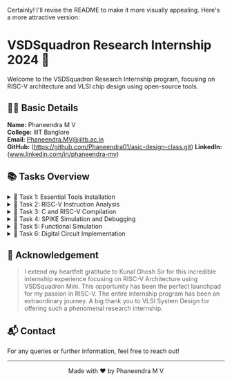 Certainly! I'll revise the README to make it more visually appealing. Here's a more attractive version:

# VSDSquadron Research Internship 2024 🚀

Welcome to the VSDSquadron Research Internship program, focusing on RISC-V architecture and VLSI chip design using open-source tools.

## 👨‍🎓 Basic Details

**Name:** Phaneendra M V  
**College:** IIIT Banglore  
**Email:** Phaneendra.MV@iiitb.ac.in  
**GitHub:** (https://github.com/Phaneendra01/asic-design-class.git)
**LinkedIn:** (www.linkedin.com/in/phaneendra-mv)

## 📚 Tasks Overview

<details>
<summary>📌 Task 1: Essential Tools Installation</summary>

Install the following tools:
- Ubuntu 20.04 LTS on Oracle VM VirtualBox
- GNU Toolchain
- GTKWave
- Yosys
- iVerilog simulator

[View Details](https://github.com/maazm007/vsdsquadron-mini-internship#task-1-task-is-to-install-all-the-essential-tools-required-for-this-internship-such-as-ubuntu-on-vmbox-gnu-toolchain-gtkwave-yosys-and-iverilog-simulator)
</details>

<details>
<summary>📌 Task 2: RISC-V Instruction Analysis</summary>

Identify instruction types and generate 32-bit instruction codes for given RISC-V instructions.

[View Details](https://github.com/maazm007/vsdsquadron-mini-internship#task-2-task-is-to-identify-instruction-type-of-all-the-given-instructions-with-its-exact-32-bits-instruction-code-in-the-desired-instruction-type-format)
</details>

<details>
<summary>📌 Task 3: C and RISC-V Compilation</summary>

Compile C code using gcc and RISC-V compiler, comparing outputs.

[View Details](https://github.com/maazm007/vsdsquadron-mini-internship#task-3-task-is-to-refer-to-c-based-and-riscv-based-lab-videos-and-execute-the-task-of-compiling-the-c-code-using-gcc-and-riscv-compiler)
</details>

<details>
<summary>📌 Task 4: SPIKE Simulation and Debugging</summary>

Perform SPIKE simulation and debug C code using interactive debugging mode.

[View Details](https://github.com/maazm007/vsdsquadron-mini-internship#task-4-performing-spike-simulation-and-debugging-the-c-code-with-interactive-debugging-mode-using-spike)
</details>

<details>
<summary>📌 Task 5: Functional Simulation</summary>

Conduct functional simulation using RISC-V Core Verilog netlist and testbench, observing waveforms.

[View Details](https://github.com/maazm007/vsdsquadron-mini-internship#task-5-by-making-use-of-riscv-core-verilog-netlist-and-testbench-perform-an-experiment-of-functional-simulation-and-observe-the-waveforms)
</details>

<details>
<summary>📌 Task 6: Digital Circuit Implementation</summary>

Implement a digital circuit using VSDSquadron Mini and verify C program functionality on RISC-V processor.

[View Details](https://github.com/maazm007/vsdsquadron-mini-internship#task-6-final-task-of-this-internship-is-to-implement-any-digital-circuits-using-vsdsquadron-mini-and-check-whether-the-building-and-uploading-of-c-program-file-on-riscv-processor-works)
</details>

## 🙏 Acknowledgement

> I extend my heartfelt gratitude to Kunal Ghosh Sir for this incredible internship experience focusing on RISC-V Architecture using VSDSquadron Mini. This opportunity has been the perfect launchpad for my passion in RISC-V. The entire internship program has been an extraordinary journey. A big thank you to VLSI System Design for offering such a phenomenal research internship.

## 📬 Contact

For any queries or further information, feel free to reach out!

---

<p align="center">
  Made with ❤️ by Phaneendra M V
</p
